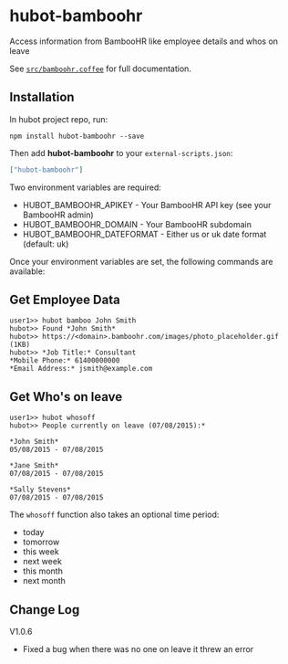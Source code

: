 # hubot-bamboohr

Access information from BambooHR like employee details and whos on leave

See [`src/bamboohr.coffee`](src/bamboohr.coffee) for full documentation.

## Installation

In hubot project repo, run:

`npm install hubot-bamboohr --save`

Then add **hubot-bamboohr** to your `external-scripts.json`:

```json
["hubot-bamboohr"]
```
Two environment variables are required:

- HUBOT_BAMBOOHR_APIKEY - Your BambooHR API key (see your BambooHR admin)
- HUBOT_BAMBOOHR_DOMAIN - Your BambooHR subdomain
- HUBOT_BAMBOOHR_DATEFORMAT - Either us or uk date format (default: uk)

Once your environment variables are set, the following commands are available:

## Get Employee Data

```
user1>> hubot bamboo John Smith
hubot>> Found *John Smith*
hubot>> https://<domain>.bamboohr.com/images/photo_placeholder.gif (1KB)
hubot>> *Job Title:* Consultant
*Mobile Phone:* 61400000000
*Email Address:* jsmith@example.com
```

## Get Who's on leave

```
user1>> hubot whosoff
hubot>> People currently on leave (07/08/2015):*

*John Smith*
05/08/2015 - 07/08/2015

*Jane Smith*
07/08/2015 - 07/08/2015

*Sally Stevens*
07/08/2015 - 07/08/2015
```

The `whosoff` function also takes an optional time period:

- today
- tomorrow
- this week
- next week
- this month
- next month

## Change Log

V1.0.6
- Fixed a bug when there was no one on leave it threw an error
